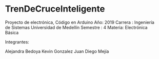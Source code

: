 # TrenDeCruceInteligente
Proyecto de electrónica, Código en Arduino
Año: 2019
Carrera : Ingeniería de Sistemas 
Universidad de Medellín
Semestre : 4
Materia: Electrónica Básica

Integrantes:

Alejandra Bedoya 
Kevin Gonzalez
Juan Diego Mejía 

